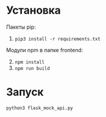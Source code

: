# Установка
Пакеты pip:

1. `pip3 install -r requirements.txt`

Модули npm в папке frontend:

2. `npm install`
3. `npm run build`

# Запуск
`python3 flask_mock_api.py`
